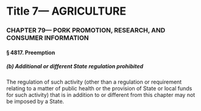 
# Title 7— AGRICULTURE
### CHAPTER 79— PORK PROMOTION, RESEARCH, AND CONSUMER INFORMATION
#### § 4817. Preemption
##### (b) Additional or different State regulation prohibited

The regulation of such activity (other than a regulation or requirement relating to a matter of public health or the provision of State or local funds for such activity) that is in addition to or different from this chapter may not be imposed by a State.

